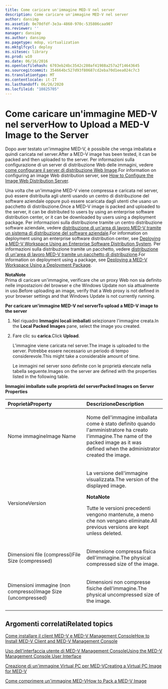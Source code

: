 ```yaml
---
title: Come caricare un'immagine MED-V nel server
description: Come caricare un'immagine MED-V nel server
author: dansimp
ms.assetid: 0e70dfdf-3e3a-4860-970c-535806caa907
ms.reviewer: ''
manager: dansimp
ms.author: dansimp
ms.pagetype: mdop, virtualization
ms.mktglfcycl: deploy
ms.sitesec: library
ms.prod: w10
ms.date: 06/16/2016
ms.openlocfilehash: 6703eb24bc3542c280af41988a257a2f14643645
ms.sourcegitcommit: 354664bc527d93f80687cd2eba70d1eea024c7c3
ms.translationtype: MT
ms.contentlocale: it-IT
ms.lasthandoff: 06/26/2020
ms.locfileid: "10825705"
---
```

# <span data-ttu-id="541d9-103">Come caricare un'immagine MED-V nel server</span><span class="sxs-lookup"><span data-stu-id="541d9-103">How to Upload a MED-V Image to the Server</span></span>


<span data-ttu-id="541d9-104">Dopo aver testato un'immagine MED-V, è possibile che venga imballata e quindi caricata nel server.</span><span class="sxs-lookup"><span data-stu-id="541d9-104">After a MED-V image has been tested, it can be packed and then uploaded to the server.</span></span> <span data-ttu-id="541d9-105">Per informazioni sulla configurazione di un server di distribuzione Web delle immagini, vedere [come configurare il server di distribuzione Web Image](how-to-configure-the-image-web-distribution-server.md).</span><span class="sxs-lookup"><span data-stu-id="541d9-105">For information on configuring an image Web distribution server, see [How to Configure the Image Web Distribution Server](how-to-configure-the-image-web-distribution-server.md).</span></span>

<span data-ttu-id="541d9-106">Una volta che un'immagine MED-V viene compressa e caricata nel server, può essere distribuita agli utenti usando un centro di distribuzione del software aziendale oppure può essere scaricata dagli utenti che usano un pacchetto di distribuzione.</span><span class="sxs-lookup"><span data-stu-id="541d9-106">Once a MED-V image is packed and uploaded to the server, it can be distributed to users by using an enterprise software distribution center, or it can be downloaded by users using a deployment package.</span></span> <span data-ttu-id="541d9-107">Per informazioni sulla distribuzione tramite un centro distribuzione software aziendale, vedere [distribuzione di un'area di lavoro MED-V tramite un sistema di distribuzione del software aziendale](deploying-a-med-v-workspace-using-an-enterprise-software-distribution-system.md).</span><span class="sxs-lookup"><span data-stu-id="541d9-107">For information on deployment using an enterprise software distribution center, see [Deploying a MED-V Workspace Using an Enterprise Software Distribution System](deploying-a-med-v-workspace-using-an-enterprise-software-distribution-system.md).</span></span> <span data-ttu-id="541d9-108">Per informazioni sulla distribuzione tramite un pacchetto, vedere [distribuzione di un'area di lavoro MED-V tramite un pacchetto di distribuzione](deploying-a-med-v-workspace-using-a-deployment-package.md).</span><span class="sxs-lookup"><span data-stu-id="541d9-108">For information on deployment using a package, see [Deploying a MED-V Workspace Using a Deployment Package](deploying-a-med-v-workspace-using-a-deployment-package.md).</span></span>

**<span data-ttu-id="541d9-109">Nota</span><span class="sxs-lookup"><span data-stu-id="541d9-109">Note</span></span>**  
<span data-ttu-id="541d9-110">Prima di caricare un'immagine, verificare che un proxy Web non sia definito nelle impostazioni del browser e che Windows Update non sia attualmente in uso.</span><span class="sxs-lookup"><span data-stu-id="541d9-110">Before uploading an image, verify that a Web proxy is not defined in your browser settings and that Windows Update is not currently running.</span></span>



**<span data-ttu-id="541d9-111">Per caricare un'immagine MED-V nel server</span><span class="sxs-lookup"><span data-stu-id="541d9-111">To upload a MED-V image to the server</span></span>**

1.  <span data-ttu-id="541d9-112">Nel riquadro **Immagini locali imballati** selezionare l'immagine creata.</span><span class="sxs-lookup"><span data-stu-id="541d9-112">In the **Local Packed Images** pane, select the image you created.</span></span>

2.  <span data-ttu-id="541d9-113">Fare clic su **carica**.</span><span class="sxs-lookup"><span data-stu-id="541d9-113">Click **Upload**.</span></span>

    <span data-ttu-id="541d9-114">L'immagine viene caricata nel server.</span><span class="sxs-lookup"><span data-stu-id="541d9-114">The image is uploaded to the server.</span></span> <span data-ttu-id="541d9-115">Potrebbe essere necessario un periodo di tempo considerevole.</span><span class="sxs-lookup"><span data-stu-id="541d9-115">This might take a considerable amount of time.</span></span>

    <span data-ttu-id="541d9-116">Le immagini nel server sono definite con le proprietà elencate nella tabella seguente.</span><span class="sxs-lookup"><span data-stu-id="541d9-116">Images on the server are defined with the properties listed in the following table.</span></span>

**<span data-ttu-id="541d9-117">Immagini imballate sulle proprietà del server</span><span class="sxs-lookup"><span data-stu-id="541d9-117">Packed Images on Server Properties</span></span>**

<table>
<colgroup>
<col width="50%" />
<col width="50%" />
</colgroup>
<thead>
<tr class="header">
<th align="left"><span data-ttu-id="541d9-118">Proprietà</span><span class="sxs-lookup"><span data-stu-id="541d9-118">Property</span></span></th>
<th align="left"><span data-ttu-id="541d9-119">Descrizione</span><span class="sxs-lookup"><span data-stu-id="541d9-119">Description</span></span></th>
</tr>
</thead>
<tbody>
<tr class="odd">
<td align="left"><p><span data-ttu-id="541d9-120">Nome immagine</span><span class="sxs-lookup"><span data-stu-id="541d9-120">Image Name</span></span></p></td>
<td align="left"><p><span data-ttu-id="541d9-121">Nome dell'immagine imballata come è stato definito quando l'amministratore ha creato l'immagine.</span><span class="sxs-lookup"><span data-stu-id="541d9-121">The name of the packed image as it was defined when the administrator created the image.</span></span></p></td>
</tr>
<tr class="even">
<td align="left"><p><span data-ttu-id="541d9-122">Versione</span><span class="sxs-lookup"><span data-stu-id="541d9-122">Version</span></span></p></td>
<td align="left"><p><span data-ttu-id="541d9-123">La versione dell'immagine visualizzata.</span><span class="sxs-lookup"><span data-stu-id="541d9-123">The version of the displayed image.</span></span></p>
<div class="alert">
<strong><span data-ttu-id="541d9-124">Nota</span><span class="sxs-lookup"><span data-stu-id="541d9-124">Note</span></span></strong><br/><p><span data-ttu-id="541d9-125">Tutte le versioni precedenti vengono mantenute, a meno che non vengano eliminate.</span><span class="sxs-lookup"><span data-stu-id="541d9-125">All previous versions are kept unless deleted.</span></span></p>
</div>
<div>

</div></td>
</tr>
<tr class="odd">
<td align="left"><p><span data-ttu-id="541d9-126">Dimensioni file (compressi)</span><span class="sxs-lookup"><span data-stu-id="541d9-126">File Size (compressed)</span></span></p></td>
<td align="left"><p><span data-ttu-id="541d9-127">Dimensione compressa fisica dell'immagine.</span><span class="sxs-lookup"><span data-stu-id="541d9-127">The physical compressed size of the image.</span></span></p></td>
</tr>
<tr class="even">
<td align="left"><p><span data-ttu-id="541d9-128">Dimensioni immagine (non compresso)</span><span class="sxs-lookup"><span data-stu-id="541d9-128">Image Size (uncompressed)</span></span></p></td>
<td align="left"><p><span data-ttu-id="541d9-129">Dimensioni non compresse fisiche dell'immagine.</span><span class="sxs-lookup"><span data-stu-id="541d9-129">The physical uncompressed size of the image.</span></span></p></td>
</tr>
</tbody>
</table>



## <span data-ttu-id="541d9-130">Argomenti correlati</span><span class="sxs-lookup"><span data-stu-id="541d9-130">Related topics</span></span>


[<span data-ttu-id="541d9-131">Come installare il client MED-V e MED-V Management Console</span><span class="sxs-lookup"><span data-stu-id="541d9-131">How to Install MED-V Client and MED-V Management Console</span></span>](how-to-install-med-v-client-and-med-v-management-console.md)

[<span data-ttu-id="541d9-132">Uso dell'interfaccia utente di MED-V Management Console</span><span class="sxs-lookup"><span data-stu-id="541d9-132">Using the MED-V Management Console User Interface</span></span>](using-the-med-v-management-console-user-interface.md)

[<span data-ttu-id="541d9-133">Creazione di un'immagine Virtual PC per MED-V</span><span class="sxs-lookup"><span data-stu-id="541d9-133">Creating a Virtual PC Image for MED-V</span></span>](creating-a-virtual-pc-image-for-med-v.md)

[<span data-ttu-id="541d9-134">Come comprimere un'immagine MED-V</span><span class="sxs-lookup"><span data-stu-id="541d9-134">How to Pack a MED-V Image</span></span>](how-to-pack-a-med-v-image.md)










